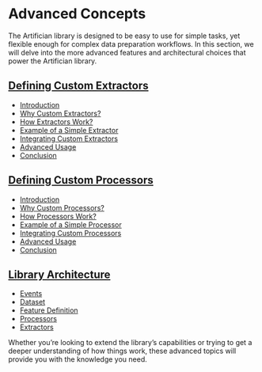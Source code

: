 # Advanced Concepts

The Artifician library is designed to be easy to use for simple tasks, yet flexible enough for complex data preparation workflows. In this section, we will delve into the more advanced features and architectural choices that power the Artifician library.

## [Defining Custom Extractors](define_extractors.md)
  * [Introduction](define_extractors.md#introduction)
  * [Why Custom Extractors?](define_extractors.md#why-custom-extractors)
  * [How Extractors Work?](define_extractors.md#how-extractors-work)
  * [Example of a Simple Extractor](define_extractors.md#example-of-a-simple-extractor)
  * [Integrating Custom Extractors](define_extractors.md#integrating-custom-extractors)
  * [Advanced Usage](define_extractors.md#advanced-usage)
  * [Conclusion](define_extractors.md#conclusion)
## [Defining Custom Processors](define_processor.md)
  * [Introduction](define_processor.md#introduction)
  * [Why Custom Processors?](define_processor.md#why-custom-processors)
  * [How Processors Work?](define_processor.md#how-processors-work)
  * [Example of a Simple Processor](define_processor.md#example-of-a-simple-processor)
  * [Integrating Custom Processors](define_processor.md#integrating-custom-processors)
  * [Advanced Usage](define_processor.md#advanced-usage)
  * [Conclusion](define_processor.md#conclusion)
## [Library Architecture](library_architecture.md)
  * [Events](library_architecture.md#events)
  * [Dataset](library_architecture.md#dataset)
  * [Feature Definition](library_architecture.md#feature-definition)
  * [Processors](library_architecture.md#processors)
  * [Extractors](library_architecture.md#extractors)

Whether you’re looking to extend the library’s capabilities or trying to get a deeper understanding of how things work, these advanced topics will provide you with the knowledge you need.
